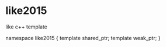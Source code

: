 # like2015
like c++ template

namespace like2015
{
  template <typename T> shared_ptr<T>;
  template <typename T> weak_ptr<T>;
}
